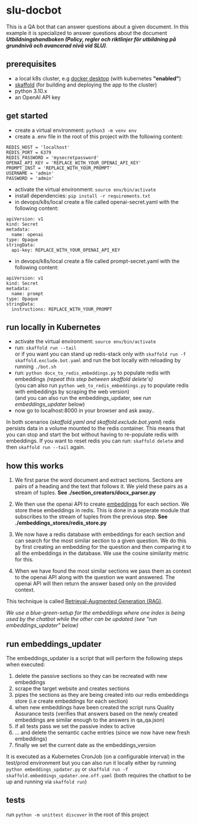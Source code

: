# slu-docbot

This is a QA bot that can answer questions about a given document. In this example it is specialized to answer questions about the document ***Utbildningshandboken (Policy, regler och riktlinjer för utbildning på grundnivå och avancerad nivå vid SLU)***.

## prerequisites
- a local k8s cluster, e.g [docker desktop](https://www.docker.com/products/docker-desktop/) (with kubernetes **"enabled"**)  
- [skaffold](https://skaffold.dev/) (for building and deploying the app to the cluster)
- python 3.10.x
- an OpenAI API key 

## get started
- create a virtual environment: `python3 -m venv env`   
- create a .env file in the root of this project with the following content:
```
REDIS_HOST = 'localhost'
REDIS_PORT = 6379
REDIS_PASSWORD = 'mysecretpassword'
OPENAI_API_KEY = 'REPLACE_WITH_YOUR_OPENAI_API_KEY'
PROMPT_INST = 'REPLACE_WITH_YOUR_PROMPT'
USERNAME = 'admin'
PASSWORD = 'admin'

```  
- activate the virtual environment: `source env/bin/activate`   
- install dependencies: `pip install -r requirements.txt`  
- in devops/k8s/local create a file called openai-secret.yaml with the following content:  
```
apiVersion: v1
kind: Secret
metadata:
  name: openai
type: Opaque
stringData:
  api-key: REPLACE_WITH_YOUR_OPENAI_API_KEY
```  

- in devops/k8s/local create a file called prompt-secret.yaml with the following content:  
```
apiVersion: v1
kind: Secret
metadata:
  name: prompt
type: Opaque
stringData:
  instructions: REPLACE_WITH_YOUR_PROMPT

```  


## run locally in Kubernetes
- activate the virtual environment: `source env/bin/activate`
- run: `skaffold run --tail`  
  or if you want you can stand up redis-stack only with `skaffold run -f skaffold.exclude.bot.yaml` and run the bot locally with reloading by running `./bot.sh`
- run: `python docx_to_redis_embeddings.py` to populate redis with embeddings *(repeat this step between skaffold delete's)*  
(you can also run `python web_to_redis_embeddings.py` to populate redis with embeddings by scraping the web version)   
(and you can also run the embeddings_updater, see *run embeddings_updater* below)  
- now go to localhost:8000 in your browser and ask away..

In both scenarios (*skaffold.yaml and skaffold.exclude.bot.yaml*) redis persists data in a volume mounted to the redis container. This means that you can stop and start the bot without having to re-populate redis with embeddings.
If you want to reset redis you can run: `skaffold delete` and then `skaffold run --tail` again.  


## how this works
1) We first parse the word document and extract sections. Sections are pairs of a heading and the text that follows it. We yield these pairs as a stream of tuples. **See ./section_creators/docx_parser.py**

2) We then use the openai API to create [embeddings](https://www.pinecone.io/learn/vector-embeddings/) for each section. We store these embeddings in redis. This is done in a seperate module that subscribes to the stream of tuples from the previous step. **See ./embeddings_stores/redis_store.py**  

3) We now have a redis database with embeddings for each section and can search for the most similar section to a given question.
We do this by first creating an embedding for the question and then comparing it to all the embeddings in the database. We use the cosine similarity metric for this.

4) When we have found the most similar sections we pass them as context to the openai API along with the question we want answered. The openai API will then return the answer based only on the provided context.  
  
This technique is called [Retrieval-Augmented Generation (RAG)](https://arxiv.org/abs/2005.11401). 

*We use a blue-green-setup for the embeddings where one index is being used by the chatbot while the other can be updated (see "run embeddings_updater" below)*


## run embeddings_updater
The embeddings_updater is a script that will perform the following steps when executed:

1. delete the passive sections so they can be recreated with new embeddings 
2. scrape the target website and creates sections 
3. pipes the sections as they are being created into our redis embeddings store (i.e create embeddings for each section)
4. when new embeddings have been created the script runs Quality Assurance tests (verifies that answers based on the newly created embeddings are similar enough to the answers in qa_qa.json)   
5. if all tests pass we set the passive index to active 
6. ... and delete the semantic cache entries (since we now have new fresh embeddings)
7. finally we set the current date as the embeddings_version 

It is executed as a Kubernetes CronJob (on a configurable interval) in the test/prod environment but you can also run it locally either by running `python embeddings_updater.py` or `skaffold run -f skaffold.embeddings_updater.one.off.yaml` (both requires the chatbot to be up and running via `skaffold run`)

## tests
run ```python -m unittest discover``` in the root of this project
